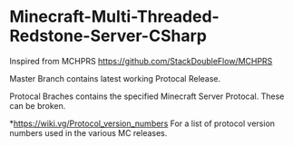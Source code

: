 # Minecraft-Multi-Threaded-Redstone-Server-CSharp

Inspired from MCHPRS https://github.com/StackDoubleFlow/MCHPRS

Master Branch contains latest working Protocal Release.

Protocal Braches contains the specified Minecraft Server Protocal. These can be broken.

\*https://wiki.vg/Protocol_version_numbers For a list of protocol version numbers used in the various MC releases.
